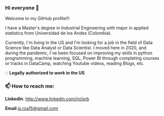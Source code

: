 ### **Hi everyone** 👋

Welcome to my GitHub profile!!!

I have a Master's degree in Industrial Engineering with major in applied statistics from Universidad de los Andes (Colombia).

Currently, I´m living in the US and I'm looking for a job in the field of Data Science like Data Analyst or Data Scientist. I moved here in 2020, and during the pandemic, I´ve been focused on improving my skills in python programming, machine learning, SQL, Power BI through completing courses or tracks in DataCamp, watching Youtube videos, reading Blogs, etc.

:bulb: **Legally authorized to work in the US**

### 📫 How to reach me:


**LinkedIn**: http://www.linkedin.com/in/jsrb

**Email** js.roa15@gmail.com





<!--
**jsroa15/jsroa15** is a ✨ _special_ ✨ repository because its `README.md` (this file) appears on your GitHub profile.

Here are some ideas to get you started:

- 🔭 I’m currently working on ...
- 🌱 I’m currently learning ...
- 👯 I’m looking to collaborate on ...
- 🤔 I’m looking for help with ...
- 💬 Ask me about ...
- 📫 How to reach me: ...
- 😄 Pronouns: ...
- ⚡ Fun fact: ...
-->


